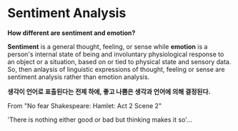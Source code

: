 # Sentiment Analysis

**How different are sentiment and emotion?**

**Sentiment** is a general thought, feeling, or sense while **emotion** is a person's internal state of being and involuntary physiological response to an object or a situation, based on or tied to physical state and sensory data. So, then anlaysis of linguistic expressions of thought, feeling or sense are sentiment analysis rather than emotion analysis. 


**생각이 언어로 표출된다는 전제 하에, 좋고 나쁨은 생각과 언어에 의해 결정된다.**

From "No fear Shakespeare: Hamlet: Act 2 Scene 2"

'There is nothing either good or bad but thinking makes it so'...
